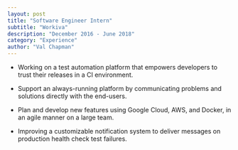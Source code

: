 ```yaml
---
layout: post
title: "Software Engineer Intern"
subtitle: "Workiva"
description: "December 2016 - June 2018"
category: "Experience"
author: "Val Chapman"
---
```

<!-- Start Writing Below in Markdown -->
* Working on a test automation platform that empowers developers to trust their releases in a CI environment.

* Support an always-running platform by communicating problems and solutions directly with the end-users.

* Plan and develop new features using Google Cloud, AWS, and Docker, in an agile manner on a large team.

* Improving a customizable notification system to deliver messages on production health check test failures.